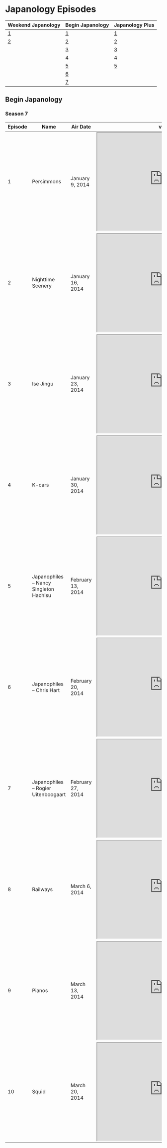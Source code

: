 <h1>Japanology Episodes</h1>
<table>
<thead>
<tr>
<th>Weekend Japanology</th>
<th>Begin Japanology</th>
<th>Japanology Plus</th>
</tr>
</thead>
<tbody>
<tr>
<td><a href="../weekend-japanology/season-1">1</a></td>
<td><a href="../begin-japanology/season-1">1</a></td>
<td><a href="../japanology-plus/season-1">1</a></td>
</tr>
<tr>
<td><a href="../weekend-japanology/season-2">2</a></td>
<td><a href="../begin-japanology/season-2">2</a></td>
<td><a href="../japanology-plus/season-2">2</a></td>
</tr>
<tr>
<td></td>
<td><a href="../begin-japanology/season-3">3</a></td>
<td><a href="../japanology-plus/season-3">3</a></td>
</tr>
<tr>
<td></td>
<td><a href="../begin-japanology/season-4">4</a></td>
<td><a href="../japanology-plus/season-4">4</a></td>
</tr>
<tr>
<td></td>
<td><a href="../begin-japanology/season-5">5</a></td>
<td><a href="../japanology-plus/season-5">5</a></td>
</tr>
<tr>
<td></td>
<td><a href="../begin-japanology/season-6">6</a></td>
<td></td>
</tr>
<tr>
<td></td>
<td><a href="../begin-japanology/season-7">7</a></td>
<td></td>
</tr>
</tbody>
</table>
<h2>Begin Japanology</h2>
<h3>Season 7</h3>
<table>
<thead>
<tr>
<th>Episode</th>
<th>Name</th>
<th>Air Date</th>
<th>vid</th>
</tr>
</thead>
<tbody>
<tr>
<td>1</td>
<td>Persimmons</td>
<td>January 9, 2014</td>
<td><iframe width="420" height="315" src="https://www.youtube.com/embed/-tQP6jJX-oo"> </iframe></td>
</tr>
<tr>
<td>2</td>
<td>Nighttime Scenery</td>
<td>January 16, 2014</td>
<td><iframe width="420" height="315" src="https://www.youtube.com/embed/REPWNd8693s"> </iframe></td>
</tr>
<tr>
<td>3</td>
<td>Ise Jingu</td>
<td>January 23, 2014</td>
<td><iframe width="420" height="315" src="https://www.youtube.com/embed/WpyKF-nhlFI"> </iframe></td>
</tr>
<tr>
<td>4</td>
<td>K-cars</td>
<td>January 30, 2014</td>
<td><iframe width="420" height="315" src="https://www.youtube.com/embed/spNp2D3fjEU"> </iframe></td>
</tr>
<tr>
<td>5</td>
<td>Japanophiles – Nancy Singleton Hachisu</td>
<td>February 13, 2014</td>
<td><iframe width="420" height="315" src="https://www.youtube.com/embed/oKGMhza-1-A"> </iframe></td>
</tr>
<tr>
<td>6</td>
<td>Japanophiles – Chris Hart</td>
<td>February 20, 2014</td>
<td><iframe width="420" height="315" src="https://www.youtube.com/embed/QiZRZkfXCDI"> </iframe></td>
</tr>
<tr>
<td>7</td>
<td>Japanophiles – Rogier Uitenboogaart</td>
<td>February 27, 2014</td>
<td><iframe width="420" height="315" src="https://www.youtube.com/embed/VXSMUAERVDU"> </iframe></td>
</tr>
<tr>
<td>8</td>
<td>Railways</td>
<td>March 6, 2014</td>
<td><iframe width="420" height="315" src="https://www.youtube.com/embed/jcevJkwZjhY"> </iframe></td>
</tr>
<tr>
<td>9</td>
<td>Pianos</td>
<td>March 13, 2014</td>
<td><iframe width="420" height="315" src="https://www.youtube.com/embed/HMH1M5iWB3k"> </iframe></td>
</tr>
<tr>
<td>10</td>
<td>Squid</td>
<td>March 20, 2014</td>
<td><iframe width="420" height="315" src="https://www.youtube.com/embed/kbRniS7bj0M"> </iframe></td>
</tr>
</tbody>
</table>